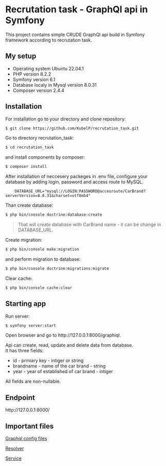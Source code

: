 
# Recrutation task - GraphQl api in Symfony

This project contains simple CRUDE GraphQl api build in Symfony framework according to recrutation task.

## My setup

- Operating system Ubuntu 22.04.1
- PHP version 8.2.2
- Symfony version 6.1
- Database localy in Mysql version 8.0.31
- Composer version 2.4.4

## Installation

For installation go to your directory and clone repository:

```bash
$ git clone https://github.com/KubelP/recrutation_task.git
```

Go to directory recrutation_task: 
```bash
$ cd recrutation_task
```

 and install components by composer:

```bash
$ composer install
```

After installation of neccesery packeges in .env file, configure your database by adding login, password and access route to MySQL. 

        DATABASE_URL="mysql://LOGIN:PASSWORD@accesroute/CarBrand?serverVersion=8.0.31&charset=utf8mb4"

Than create database:

```bash
$ php bin/console doctrine:database:create
```

>That will create database with CarBrand name - it can be change in DATABASE_URL.

Create migration:

```bash
$ php bin/console make:migration
```

and perform migration to database:

```bash
$ php bin/console doctrine:migrations:migrate
```

Clear cache:

```bash
$ php bin/console cache:clear
```

## Starting app

Run server:

```bash
$ symfony server:start
```

Open browser and go to ht<span>tp://127.0.0.1:8000/graphiql.

Api can create, read, update and delete data from database.  
It has three fields:
- id - prmiary key - intiger or string
- brandname - name of the car brand - string
- year - year of established of car brand - intiger

All fields are non-nullable.

## Endpoint

ht<span>tp://127.0.0.1:8000/

## Important files

[Graphql config files](https://github.com/KubelP/recrutation_task/tree/main/config/graphql/types)

[Resolver](https://github.com/KubelP/recrutation_task/tree/main/src/Resolver)

[Service](https://github.com/KubelP/recrutation_task/tree/main/src/Service)
